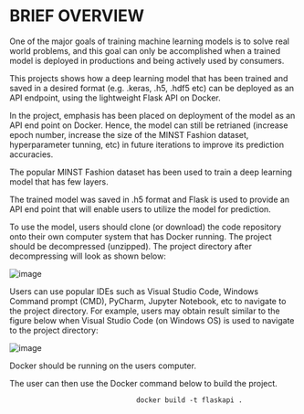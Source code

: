 # BRIEF OVERVIEW
One of the major goals of training machine learning models is to solve real world problems, and this goal can only be accomplished when a trained model is deployed in productions and being actively used by consumers. 

This projects shows how a deep learning model that has been trained and saved in a desired format (e.g. .keras, .h5, .hdf5 etc) can be deployed as an API endpoint, using the lightweight Flask API on Docker. 

In the project, emphasis has been placed on deployment of the model as an API end point on Docker. Hence, the model can still be retrianed (increase epoch number, increase the size of the MINST Fashion dataset, hyperparameter tunning, etc) in future iterations to improve its prediction accuracies. 

The popular MINST Fashion dataset has been used to train a deep learning model that has few layers. 

The trained model was saved in .h5 format and Flask is used to provide an API end point that will enable users to utilize the model for prediction. 

To use the model, users should clone (or download) the code repository onto their own computer system that has Docker running. The project should be decompressed (unzipped). The project directory after decompressing will look as shown below:


![image](https://github.com/user-attachments/assets/f18c09a9-92de-468f-8d6e-206aa3697d1f)

Users can use popular IDEs such as Visual Studio Code, Windows Command prompt (CMD), PyCharm, Jupyter Notebook, etc to navigate to the project directory. For example, users may obtain result similar to the figure below when Visual Studio Code (on Windows OS) is used to navigate to the project directory:


![image](https://github.com/user-attachments/assets/5a5d6af9-5129-415b-a78a-0156706f6de1)

Docker should be running on the users computer. 

The user can then use the Docker command below to build the project.

                                   docker build -t flaskapi . 






